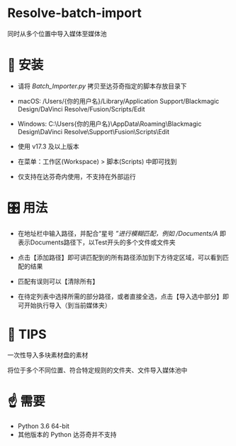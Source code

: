 # Resolve-batch-import
同时从多个位置中导入媒体至媒体池

# 🔧 安装

- 请将 *Batch_Importer.py* 拷贝至达芬奇指定的脚本存放目录下

- macOS: /Users/{你的用户名}/Library/Application Support/Blackmagic Design/DaVinci Resolve/Fusion/Scripts/Edit

- Windows: C:\Users\{你的用户名}\AppData\Roaming\Blackmagic Design\DaVinci Resolve\Support\Fusion\Scripts\Edit

- 使用 v17.3 及以上版本

- 在菜单：工作区(Workspace) > 脚本(Scripts) 中即可找到

- 仅支持在达芬奇内使用，不支持在外部运行

  

# 🎛 用法

- 在地址栏中输入路径，并配合“星号 *”进行模糊匹配，例如 /Documents/A* 即表示Documents路径下，以Test开头的多个文件或文件夹

- 点击【添加路径】即可讲匹配到的所有路径添加到下方待定区域，可以看到匹配的结果

- 匹配有误则可以【清除所有】

- 在待定列表中选择所需的部分路径，或者直接全选，点击【导入选中部分】即可开始执行导入（到当前媒体夹）



# 🧷 TIPS 

一次性导入多块素材盘的素材

将位于多个不同位置、符合特定规则的文件夹、文件导入媒体池中


# ☝️ 需要

- Python 3.6 64-bit 
- 其他版本的 Python 达芬奇并不支持